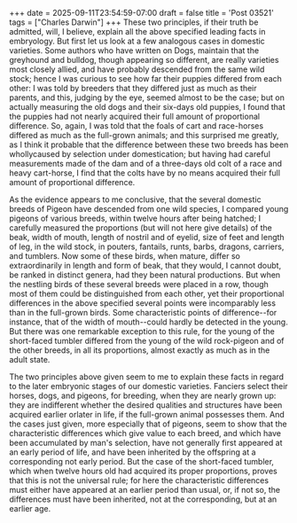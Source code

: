 +++
date = 2025-09-11T23:54:59-07:00
draft = false
title = 'Post 03521'
tags = ["Charles Darwin"]
+++
These two principles, if their truth be admitted, will, I believe, explain all the above specified leading facts in embryology. But first let us look at a few analogous cases in domestic varieties. Some authors who have written on Dogs, maintain that the greyhound and bulldog, though appearing so different, are really varieties most closely allied, and have probably descended from the same wild stock; hence I was curious to see how far their puppies differed from each other: I was told by breeders that they differed just as much as their parents, and this, judging by the eye, seemed almost to be the case; but on actually measuring the old dogs and their six-days old puppies, I found that the puppies had not nearly acquired their full amount of proportional difference. So, again, I was told that the foals of cart and race-horses differed as much as the full-grown animals; and this surprised me greatly, as I think it probable that the difference between these two breeds has been whollycaused by selection under domestication; but having had careful measurements made of the dam and of a three-days old colt of a race and heavy cart-horse, I find that the colts have by no means acquired their full amount of proportional difference.

As the evidence appears to me conclusive, that the several domestic breeds of Pigeon have descended from one wild species, I compared young pigeons of various breeds, within twelve hours after being hatched; I carefully measured the proportions (but will not here give details) of the beak, width of mouth, length of nostril and of eyelid, size of feet and length of leg, in the wild stock, in pouters, fantails, runts, barbs, dragons, carriers, and tumblers. Now some of these birds, when mature, differ so extraordinarily in length and form of beak, that they would, I cannot doubt, be ranked in distinct genera, had they been natural productions. But when the nestling birds of these several breeds were placed in a row, though most of them could be distinguished from each other, yet their proportional differences in the above specified several points were incomparably less than in the full-grown birds. Some characteristic points of difference--for instance, that of the width of mouth--could hardly be detected in the young. But there was one remarkable exception to this rule, for the young of the short-faced tumbler differed from the young of the wild rock-pigeon and of the other breeds, in all its proportions, almost exactly as much as in the adult state.

The two principles above given seem to me to explain these facts in regard to the later embryonic stages of our domestic varieties. Fanciers select their horses, dogs, and pigeons, for breeding, when they are nearly grown up: they are indifferent whether the desired qualities and structures have been acquired earlier orlater in life, if the full-grown animal possesses them. And the cases just given, more especially that of pigeons, seem to show that the characteristic differences which give value to each breed, and which have been accumulated by man's selection, have not generally first appeared at an early period of life, and have been inherited by the offspring at a corresponding not early period. But the case of the short-faced tumbler, which when twelve hours old had acquired its proper proportions, proves that this is not the universal rule; for here the characteristic differences must either have appeared at an earlier period than usual, or, if not so, the differences must have been inherited, not at the corresponding, but at an earlier age.
